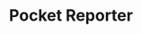 ---
layout: tool
title: Pocket Reporter
external-url: http://pocketreporter.co.za/
image: pocketreporter.png
logo: 
oneliner: A news editor in your pocket
creators:
- name: Greg
  short-name: greg
external-creators:
- name: Raymond Joseph
- name: Lion Summerbell
- name: Peter Koen
slideshow:
- image:
- image:
- image:
opener: Pocket Reporter helps you be a better reporter by guiding you through the news gathering process
tool-info:
- bullet: Guides you through the news-gathering process
- bullet: Helps make sure you gather all the facts for your story
- bullet: All your information in one place, and can be emailed to yourself
---